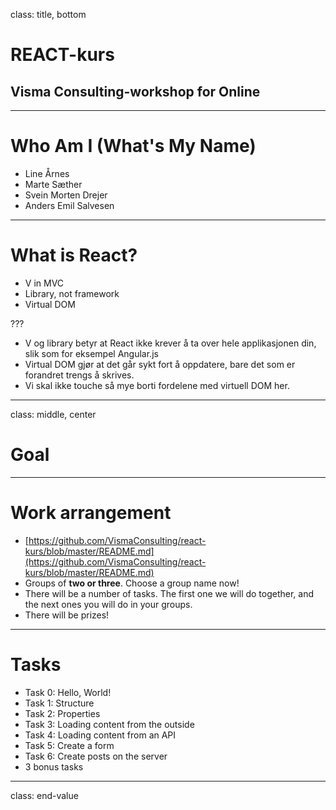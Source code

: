 class: title, bottom

# REACT-kurs
## Visma Consulting-workshop for Online

---

# Who Am I (What's My Name)

* Line Årnes
* Marte Sæther
* Svein Morten Drejer
* Anders Emil Salvesen

---

# What is React?

* V in MVC 
* Library, not framework
* Virtual DOM

???

* V og library betyr at React ikke krever å ta over hele applikasjonen din, slik som for eksempel Angular.js
* Virtual DOM gjør at det går sykt fort å oppdatere, bare det som er forandret trengs å skrives.
* Vi skal ikke touche så mye borti fordelene med virtuell DOM her. 

---
class: middle, center

# Goal

---

# Work arrangement

* [https://github.com/VismaConsulting/react-kurs/blob/master/README.md](https://github.com/VismaConsulting/react-kurs/blob/master/README.md)
* Groups of **two or three**. Choose a group name now!
* There will be a number of tasks. The first one we will do together, and the next ones you will do in your groups.
* There will be prizes!

---

# Tasks

* Task 0: Hello, World!
* Task 1: Structure
* Task 2: Properties
* Task 3: Loading content from the outside
* Task 4: Loading content from an API
* Task 5: Create a form
* Task 6: Create posts on the server
* 3 bonus tasks

---
class: end-value
